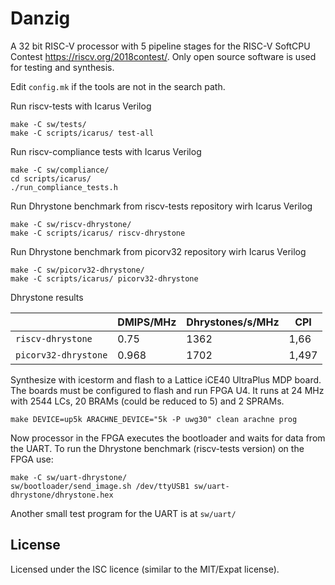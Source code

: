 # Danzig

A 32 bit RISC-V processor with 5 pipeline stages for the 
RISC-V SoftCPU Contest https://riscv.org/2018contest/. 
Only open source software is used for testing and synthesis. 

Edit `config.mk` if the tools are not in the search path.

Run riscv-tests with Icarus Verilog

    make -C sw/tests/
    make -C scripts/icarus/ test-all

Run riscv-compliance tests with Icarus Verilog

    make -C sw/compliance/
    cd scripts/icarus/ 
    ./run_compliance_tests.h

Run Dhrystone benchmark from riscv-tests repository wirh Icarus Verilog

    make -C sw/riscv-dhrystone/
    make -C scripts/icarus/ riscv-dhrystone

Run Dhrystone benchmark from picorv32 repository wirh Icarus Verilog

    make -C sw/picorv32-dhrystone/
    make -C scripts/icarus/ picorv32-dhrystone

Dhrystone results

|                      | DMIPS/MHz | Dhrystones/s/MHz | CPI   |
| -------------------- | --------- | ---------------- | ----- |
| `riscv-dhrystone`    | 0.75      | 1362             | 1,66  |
| `picorv32-dhrystone` | 0.968     | 1702             | 1,497 |

Synthesize with icestorm and flash to a Lattice iCE40 UltraPlus MDP board.
The boards must be configured to flash and run FPGA U4.
It runs at 24 MHz with 2544 LCs, 20 BRAMs (could be reduced to 5) and 2 SPRAMs.

    make DEVICE=up5k ARACHNE_DEVICE="5k -P uwg30" clean arachne prog

Now processor in the FPGA executes the bootloader and waits for data from the UART.
To run the Dhrystone benchmark (riscv-tests version) on the FPGA use:

    make -C sw/uart-dhrystone/
    sw/bootloader/send_image.sh /dev/ttyUSB1 sw/uart-dhrystone/dhrystone.hex

Another small test program for the UART is at `sw/uart/`




License
-------
Licensed under the ISC licence (similar to the MIT/Expat license).
